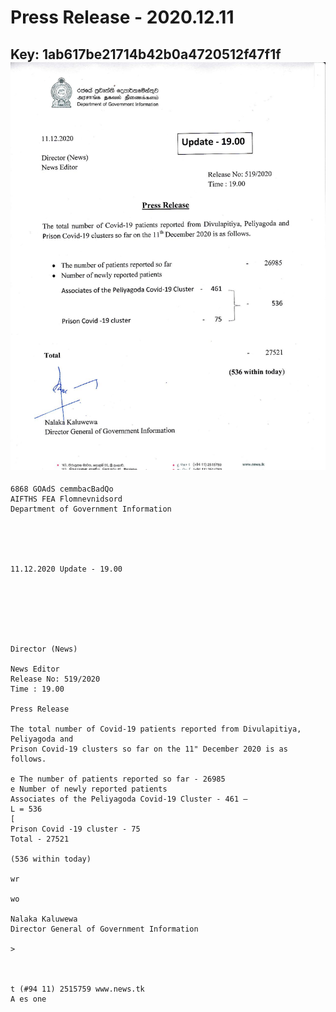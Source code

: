# Press Release - 2020.12.11 
Key: 1ab617be21714b42b0a4720512f47f1f 
![img](img/1ab617be21714b42b0a4720512f47f1f.jpg)
---
```
6868 GOAdS cemmbacBadQo
AIFTHS FEA Flomnevnidsord
Department of Government Information

 

 

11.12.2020 Update - 19.00

 

 

 

Director (News)

News Editor
Release No: 519/2020
Time : 19.00

Press Release

The total number of Covid-19 patients reported from Divulapitiya, Peliyagoda and
Prison Covid-19 clusters so far on the 11" December 2020 is as follows.

e The number of patients reported so far - 26985
e Number of newly reported patients
Associates of the Peliyagoda Covid-19 Cluster - 461 —
L = 536
[
Prison Covid -19 cluster - 75
Total - 27521

(536 within today)

wr

wo

Nalaka Kaluwewa
Director General of Government Information

>

 

t (#94 11) 2515759 www.news.tk
A es one

 
 

```
